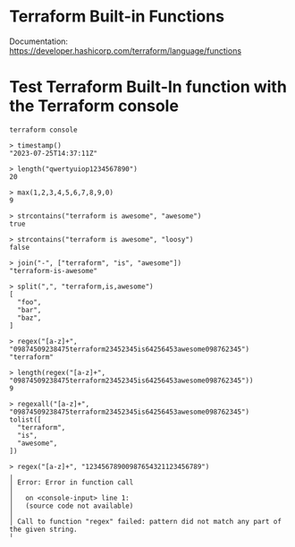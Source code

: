 # Terraform Built-in Functions

Documentation:
https://developer.hashicorp.com/terraform/language/functions


# Test Terraform Built-In function with the Terraform console

```console
terraform console
```

```console
> timestamp()
"2023-07-25T14:37:11Z"

> length("qwertyuiop1234567890")
20

> max(1,2,3,4,5,6,7,8,9,0)
9

> strcontains("terraform is awesome", "awesome")
true

> strcontains("terraform is awesome", "loosy")
false

> join("-", ["terraform", "is", "awesome"])
"terraform-is-awesome"

> split(",", "terraform,is,awesome")
[
  "foo",
  "bar",
  "baz",
]

> regex("[a-z]+", "09874509238475terraform23452345is64256453awesome098762345")
"terraform"

> length(regex("[a-z]+", "09874509238475terraform23452345is64256453awesome098762345"))
9

> regexall("[a-z]+", "09874509238475terraform23452345is64256453awesome098762345")
tolist([
  "terraform",
  "is",
  "awesome",
])

> regex("[a-z]+", "12345678900987654321123456789")
╷
│ Error: Error in function call
│ 
│   on <console-input> line 1:
│   (source code not available)
│ 
│ Call to function "regex" failed: pattern did not match any part of the given string.
╵

```